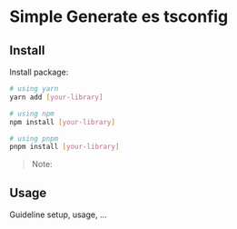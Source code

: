 # Simple Generate es tsconfig

## Install

Install package:

```sh
# using yarn
yarn add [your-library]

# using npm
npm install [your-library]

# using pnpm
pnpm install [your-library]
```

> Note:

## Usage

Guideline setup, usage, ...
